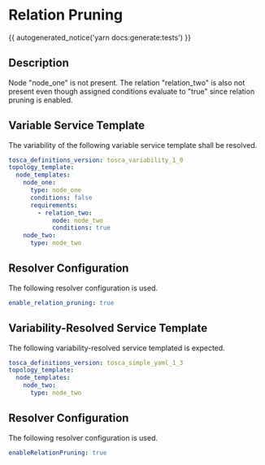 # Relation Pruning

{{ autogenerated_notice('yarn docs:generate:tests') }}

## Description

Node "node_one" is not present. The relation "relation_two" is also not present even though assigned conditions evaluate to "true" since relation pruning is enabled.

## Variable Service Template

The variability of the following variable service template shall be resolved.

```yaml linenums="1"
tosca_definitions_version: tosca_variability_1_0
topology_template:
  node_templates:
    node_one:
      type: node_one
      conditions: false
      requirements:
        - relation_two:
            node: node_two
            conditions: true
    node_two:
      type: node_two
```



## Resolver Configuration

The following resolver configuration is used.

```yaml linenums="1"
enable_relation_pruning: true

```

## Variability-Resolved Service Template

The following variability-resolved service templated is expected.

```yaml linenums="1"
tosca_definitions_version: tosca_simple_yaml_1_3
topology_template:
  node_templates:
    node_two:
      type: node_two
```


## Resolver Configuration

The following resolver configuration is used.

```yaml linenums="1"
enableRelationPruning: true
```
